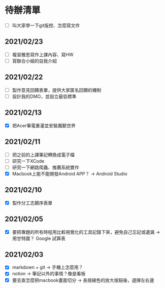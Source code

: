 # 待辦清單

+ [ ] 叫大家學一下git版控、怎麼寫文件

## 2021/02/23
+ [ ] 複習雅思寫作上課內容、寫HW
+ [ ] 寫聯合小組的自我介紹

## 2021/02/22
+ [ ] 製作意見回饋表單，提供大家匿名回饋的機制
+ [ ] 設計我的DMO，並設立最低標準

## 2021/02/13
+ [X] 把Acer筆電重灌並安裝魔獸世界
  
## 2021/02/11
+ [ ] 把之前的上課筆記轉換成電子檔
+ [ ] 研究一下XCode
+ [ ] 研究一下網路爬蟲、推薦系統實作
+ [X] Macbook上能不能開發Android APP？ -> Android Studio
  
## 2021/02/10
+ [X] 製作分工志願序表單
  
## 2021/02/05
+ [X] 要把專題的所有時程用比較視覺化的工具記錄下來，避免自己忘記或遺漏 -> 用甘特圖？ Google 試算表
  
## 2021/02/03
+ [X] markdown + git -> 手機上怎麼用？
+ [X] notion -> 筆記以外的事情？像是看板
+ [X] 要去查怎麼把macbook畫面切分
	-> 長按綠色的放大按鈕後，選擇左右邊